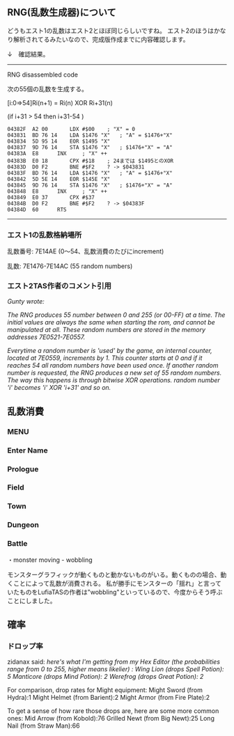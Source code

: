 ## RNG(乱数生成器)について ##

どうもエスト1の乱数はエスト2とほぼ同じらしいですね。 エスト2のほうはかなり解析されてるみたいなので、完成版作成までに内容確認します。

↓　確認結果。

---

RNG disassembled code

次の55個の乱数を生成する。

[i:0⇒54]Ri(n+1) = Ri(n) XOR Ri+31(n)

(if i+31 > 54 then i+31-54 )
```
04382F	A2 00		LDX #$00	; "X" = 0
043831	BD 76 14	LDA $1476 "X"	; "A" = $1476+"X"
043834	5D 95 14	EOR $1495 "X"
043837	9D 76 14	STA $1476 "X"	; $1476+"X" = "A"
04383A	E8		INX		; "X" ++
04383B	E0 18		CPX #$18	; 24までは $1495とのXOR
04383D	D0 F2		BNE #$F2	? -> $043831
04383F	BD 76 14	LDA $1476 "X"	; "A" = $1476+"X"
043842	5D 5E 14	EOR $145E "X"
043845	9D 76 14	STA $1476 "X"	; $1476+"X" = "A"
043848	E8		INX		; "X" ++
043849	E0 37		CPX #$37
04384B	D0 F2		BNE #$F2	? -> $04383F
04384D	60		RTS
```

---

### エスト1の乱数格納場所 ###
乱数番号: 7E14AE (0～54、乱数消費のたびにincrement)

乱数: 7E1476-7E14AC (55 random numbers)

### エスト2TAS作者のコメント引用 ###
_Gunty wrote:_

_The RNG produces 55 number between 0 and 255 (or 00-FF) at a time. The initial values are always the same when starting the rom, and cannot be manipulated at all. These random numbers are stored in the memory addresses 7E0521-7E0557._

_Everytime a random number is 'used' by the game, an internal counter, located at 7E0559, increments by 1. This counter starts at 0 and if it reaches 54 all random numbers have been used once. If another random number is requested, the RNG produces a new set of 55 random numbers. The way this happens is through bitwise XOR operations. random number 'i' becomes 'i' XOR 'i+31' and so on._

## 乱数消費 ##

### MENU ###

### Enter Name ###

### Prologue ###

### Field ###
### Town ###
### Dungeon ###
### Battle ###

・monster moving - wobbling

モンスターグラフィックが動くものと動かないものがいる。動くものの場合、動くことによって乱数が消費される。
私が勝手にモンスターの「揺れ」と言っていたものをLufiaTASの作者は"wobbling"といっているので、今度からそう呼ぶことにしました。

## 確率 ##

### ドロップ率 ###

zidanax said:
_here's what I'm getting from my Hex Editor (the probabilities range from 0 to 255, higher means likelier) :
Wing Lion (drops Spell Potion): 5
Manticore (drops Mind Potion): 2
Werefrog (drops Great Potion): 2_

For comparison, drop rates for Might equipment:
Might Sword (from Hydra):1
Might Helmet (from Barient):2
Might Armor (from Fire Plate):2

To get a sense of how rare those drops are, here are some more common ones:
Mid Arrow (from Kobold):76
Grilled Newt (from Big Newt):25
Long Nail (from Straw Man):66